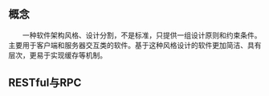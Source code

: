 ## 概念
　　一种软件架构风格、设计分割，不是标准，只提供一组设计原则和约束条件。主要用于客户端和服务器交互类的软件。基于这种风格设计的软件更加简洁、具有层次，更易于实现缓存等机制。
## RESTful与RPC
　　